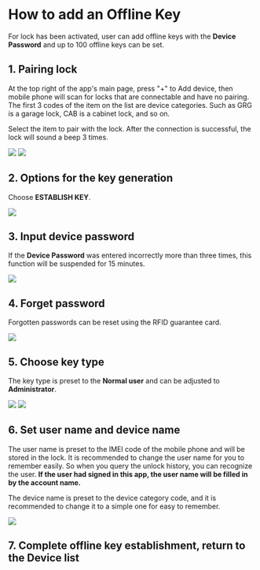 # How to add an Offline Key

For lock has been activated, user can add offline keys with the **Device Password** and up to 100 offline keys can be set.

## 1. Pairing lock <a id="pairing-lock"></a>

At the top right of the app's main page, press "+" to Add device, then mobile phone will scan for locks that are connectable and have no pairing. The first 3 codes of the item on the list are device categories. Such as GRG is a garage lock, CAB is a cabinet lock, and so on.

Select the item to pair with the lock. After the connection is successful, the lock will sound a beep 3 times.

![](../.gitbook/assets/screenshot_2019-11-15-16-50-36-686_com.userstar.phonekey.png) ![](../.gitbook/assets/screenshot_2019-11-15-16-54-44-098_com.userstar.phonekey.png)

## 2. Options for the key generation <a id="options-for-the-key-generation"></a>

Choose **ESTABLISH KEY**.

![](../.gitbook/assets/screenshot_2019-11-15-17-30-05-770_com.userstar.phonekey.png)

## 3. Input device password <a id="input-device-password"></a>

If the **Device Password** was entered incorrectly more than three times, this function will be suspended for 15 minutes.

![](../.gitbook/assets/screenshot_2019-11-15-17-30-14-764_com.userstar.phonekey.png)

## 4. Forget password <a id="forget-password"></a>

Forgotten passwords can be reset using the RFID guarantee card.

![](../.gitbook/assets/screenshot_2019-11-15-17-21-08-279_com.userstar.phonekey.png)

## 5. Choose key type <a id="choose-key-type"></a>

The key type is preset to the **Normal user** and can be adjusted to **Administrator**.

![](../.gitbook/assets/screenshot_2019-11-15-17-30-31-863_com.userstar.phonekey.png) ![](../.gitbook/assets/screenshot_2019-11-15-17-30-41-096_com.userstar.phonekey.png)

## 6. Set user name and device name <a id="set-user-name-and-device-name"></a>

The user name is preset to the IMEI code of the mobile phone and will be stored in the lock. It is recommended to change the user name for you to remember easily. So when you query the unlock history, you can recognize the user. **If the user had signed in this app, the user name will be filled in by the account name.**

The device name is preset to the device category code, and it is recommended to change it to a simple one for easy to remember.

![](../.gitbook/assets/screenshot_2019-11-15-17-30-53-146_com.userstar.phonekey.png)

## 7. Complete offline key establishment, return to the Device list

